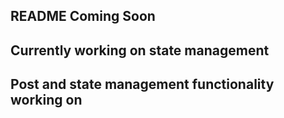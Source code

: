 ## README Coming Soon

## Currently working on state management
## Post and state management functionality working on